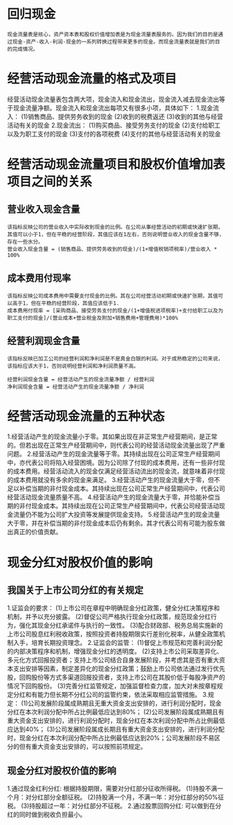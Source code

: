 # 回归现金
    现金流量表是核心，资产资本表和股权价值增加表是为现金流量表服务的。因为我们的目的是通过现金-资产-收入-利润-现金的一系列转换过程带来更多的现金。而现金流量表就是我们的目的完成情况。
# 经营活动现金流量的格式及项目
经营活动现金流量表包含两大项，现金流入和现金流出，现金流入减去现金流出等于现金流量净额。现金流入和现金流出每项又有很多小项，具体如下：
  1.现金流入：
    (1)销售商品、提供劳务收到的现金
    (2)收到的税费返还
    (3)收到的其他与经营活动有关的现金
  2.现金流出：
    (1)购买商品、接受劳务支付的现金
    (2)支付给职工以及为职工支付的现金
    (3)支付的各项税费
    (4)支付的其他与经营活动有关的现金
    
# 经营活动现金流量项目和股权价值增加表项目之间的关系
  ## 营业收入现金含量
    该指标反映公司的营业收入中实际收到现金的比例。在公司从事经营活动的初期或快速扩张期，其值可以小于1，但在平稳的经营阶段，其值应该在1左右，否则说明营业收入的现金含量不够，存在一些水分。
    营业收入现金含量 = (销售商品、提供劳务收到的现金)/(1+增值税销项税率)/营业收入 * 100%
  ## 成本费用付现率
    该指标反映公司成本费用中需要支付现金的比例。其在公司经营活动初期或快速扩张期，其值可以高于1，但在平稳的经营阶段，其值应该低于1.
    成本费用付现率 = [采购商品、接受劳务支付的现金/(1+增值税进项税率)+支付给职工以及为职工支付的现金]/(营业成本+营业税金及附加+销售费用+管理费用)*100%

  ## 经营利润现金含量
    该指标反映已加工公司的经营利润和净利润是不是真金白银的利润。对于成熟稳定的公司来说，该指标应该大于1，否则说明经营利润和净利润质量不高。

    经营利润现金含量 = 经营活动产生的现金流量净额 / 经营利润
    净利润现金含量 = 经营活动产生的现金流量净额 / 净利润
# 经营活动现金流量的五种状态
  1.经营活动产生的现金流量小于零。其如果出现在非正常生产经营期间，是正常的。但若出现在正常生产经营期间中，则代表公司的经营活动现金流量出现了严重问题。
  2.经营活动产生的现金流量等于零。其持续出现在公司正常生产经营期间中，亦代表公司将陷入经营困境。因为公司除了付现的成本费用，还有一些非付现的成本费用。经营活动流入的现金仅满足经营活动流出的现金流，就意味着非付现的成本费用就没有多余的现金来满足。
  3.经营活动产生的现金流量大于零，但不足以补偿当期的非付现金成本。其持续出现在公司正常生产经营期间中，代表公司经营活动现金流量质量不高。
  4.经营活动产生的现金流量大于零，并恰能补偿当期的非付现金成本。其持续出现在公司正常生产经营期间中，代表公司经营活动现金流量仍不能为公司扩大投资等发展提供现金支持。
  5.经营活动产生的现金流量大于零，并在补偿当期的非付现金成本后仍有剩余。其才代表公司有可能为股东做出真正的价值贡献。
# 现金分红对股权价值的影响
## 我国关于上市公司分红的有关规定
  1.证监会的要求：
    (1)上市公司在章程中明确现金分红政策，健全分红决策程序和机制，并予以充分披露。
    (2)督促公司严格执行现金分红政策，规范现金分红行为，强化其现金分红承诺件与执行的一致性。
    (3)配合财政部、税务总局实施新的上市公司股息红利税收政策，按照投资者持股期限实行差别化税率，从健全政策机制入手，培育长期投资理念。
  2.证监会的监管：
    (1)督促上市规范和完善利润分配的内部决策程序和机制，增强现金分红的透明度。
    (2)支持上市公司采取差异化、多元化方式回报投资者；支持上市公司结合自身发展阶段，并考虑其是否有重大资本支出安排等因素，制定差异化的现金分红政策；鼓励上市公司依法通过发行优先股，回购股份等方式多渠道回报投资者，支持上市公司在其股价低于每股净资产的情况下回购股份。
    (3)完善分红监管规定，加强监督检查力度，加大对未按章程规定分红和有能力但长期不分红公司的监管约束，依法采取相应监管措施。
  3.规定：
    (1)公司发展阶段属成熟期且无重大资金支出安排的，进行利润分配时，现金分红在本次利润分配中所占比例最低应达到80%；
    (2)公司发展阶段属成熟期且有重大资金支出安排的，进行利润分配时，现金分红在本次利润分配中所占比例最低应达到40%；
    (3)公司发展阶段属成长期且有重大资金支出安排的，进行利润分配时，现金分红在本次利润分配中所占比例最低应达到20%；公司发展阶段不易区分的但有重大资金支出安排的，可以按照前项规定。
## 现金分红对股权价值的影响
1.通过现金红利分红: 根据持股期限，需要对分红部分征收所得税。
  (1)持股不满一个月：对分红部分全额征税。
  (2)持股满一个月，不满一年：对分红部分的50%征税。
  (3)持股超过一年：对分红部分不征税。
2.通过股票回购分红: 可以做到在分红的同时做到税收负担最小。